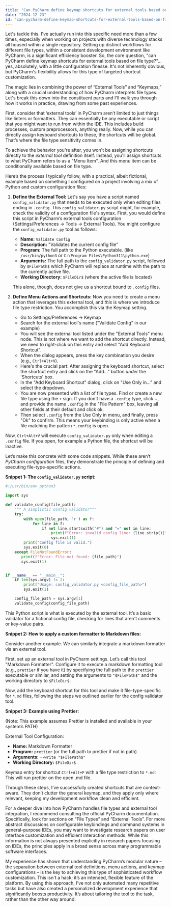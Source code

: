 ```yaml
---
title: "Can PyCharm define keymap shortcuts for external tools based on file type?"
date: "2024-12-23"
id: "can-pycharm-define-keymap-shortcuts-for-external-tools-based-on-file-type"
---
```


Let's tackle this. I've actually run into this specific need more than a few times, especially when working on projects with diverse technology stacks all housed within a single repository. Setting up distinct workflows for different file types, within a consistent development environment like PyCharm, is a significant efficiency booster. So, the core question, "can PyCharm define keymap shortcuts for external tools based on file type?"... yes, absolutely, with a little configuration finesse. It's not inherently obvious, but PyCharm's flexibility allows for this type of targeted shortcut customization.

The magic lies in combining the power of “External Tools” and “Keymaps,” along with a crucial understanding of how PyCharm interprets file types. Let's break this down into the constituent parts and I'll walk you through how it works in practice, drawing from some past experiences.

First, consider that ‘external tools’ in PyCharm aren’t limited to just things like linters or formatters. They can essentially be any executable or script that you might want to run from within the IDE. This includes build processes, custom preprocessors, anything really. Now, while you can directly assign keyboard shortcuts to these, the shortcuts will be global. That’s where the file type sensitivity comes in.

To achieve the behavior you're after, you won't be assigning shortcuts directly to the *external tool* definition itself. Instead, you'll assign shortcuts to what PyCharm refers to as a "Menu Item". And this menu item can be conditionally available based on file type.

Here’s the process I typically follow, with a practical, albeit fictional, example based on something I configured on a project involving a mix of Python and custom configuration files:

1.  **Define the External Tool:** Let's say you have a script named `config_validator.py` that needs to be executed only when editing files ending in `.config`. This `config_validator.py` script might, for example, check the validity of a configuration file's syntax. First, you would define this script in PyCharm’s external tools configuration (Settings/Preferences -> Tools -> External Tools). You might configure the `config_validator.py` tool as follows:
    *   **Name:** `Validate Config`
    *   **Description:** "Validates the current config file"
    *   **Program:** The full path to the Python executable. (like `/usr/bin/python3` or `C:\Program Files\Python311\python.exe`)
    *   **Arguments:** The full path to the `config_validator.py` script, followed by `$FilePath$` which PyCharm will replace at runtime with the path to the currently active file.
    *   **Working Directory:**  `$FileDir$` (where the active file is located)

    This alone, though, does not give us a shortcut bound to `.config` files.

2.  **Define Menu Actions and Shortcuts:** Now you need to create a menu action that leverages this external tool, and *this* is where we introduce file type restriction. You accomplish this via the Keymap setting.
    *   Go to Settings/Preferences -> Keymap
    *   Search for the external tool's name ("Validate Config" in our example)
    *   You will see the external tool listed under the "External Tools" menu node. This is not where we want to add the shortcut directly. Instead, we need to right-click on this entry and select "Add Keyboard Shortcut".
    *   When the dialog appears, press the key combination you desire (e.g., `Ctrl+Alt+V`).
    *   Here's the crucial part: After assigning the keyboard shortcut, select the shortcut entry and click on the "Add..." button *under* the 'Shortcuts' box.
    *   In the "Add Keyboard Shortcut" dialog, click on "Use Only in..." and select the dropdown.
    *   You are now presented with a list of file types. Find or create a new file type using the `+` sign. If you don't have a `.config` type, click +, and provide the name `.config` in the "File Pattern" box, leaving all other fields at their default and click ok.
    *   Then select `.config` from the Use Only in menu, and finally, press "Ok" to confirm. This means your keybinding is only active when a file matching the pattern `*.config` is open.

Now, `Ctrl+Alt+V` will execute `config_validator.py` only when editing a `.config` file. If you open, for example a Python file, the shortcut will be inactive.

Let’s make this concrete with some code snippets. While these aren’t *PyCharm configuration* files, they demonstrate the principle of defining and executing file-type-specific actions.

**Snippet 1: The `config_validator.py` script:**

```python
#!/usr/bin/env python3

import sys

def validate_config(file_path):
    """ A simplistic config validator"""
    try:
        with open(file_path, 'r') as f:
            for line in f:
                if not line.startswith("#") and "=" not in line:
                    print(f"Error: invalid config line: {line.strip()}")
                    sys.exit(1)
        print("Config file is valid.")
        sys.exit(0)
    except FileNotFoundError:
       print(f"Error: File not found: {file_path}")
       sys.exit(1)


if __name__ == "__main__":
    if len(sys.argv) != 2:
        print("Usage: config_validator.py <config_file_path>")
        sys.exit(1)

    config_file_path = sys.argv[1]
    validate_config(config_file_path)
```

This Python script is what is executed by the external tool. It’s a basic validator for a fictional config file, checking for lines that aren't comments or key-value pairs.

**Snippet 2: How to apply a custom formatter to Markdown files:**

Consider another example. We can similarly integrate a markdown formatter via an external tool.

First, set up an external tool in PyCharm settings. Let’s call this tool "Markdown Formatter". Configure it to execute a markdown formatting tool (e.g., `prettier` if you have it) by specifying the full path to the `prettier` executable or similar, and setting the arguments to `"$FilePath$"` and the working directory to `$FileDir$`.

Now, add the keyboard shortcut for this tool and make it file-type-specific for `*.md` files, following the steps we outlined earlier for the config validator tool.

**Snippet 3: Example using Prettier:**

(Note: This example assumes Prettier is installed and available in your system’s PATH)

External Tool Configuration:
*   **Name:** Markdown Formatter
*   **Program:** `prettier` (or the full path to prettier if not in path)
*   **Arguments:**  `--write "$FilePath$"`
*   **Working Directory:**  `$FileDir$`

Keymap entry for shortcut `Ctrl+Alt+F` with a file type restriction to `*.md`: This will run prettier on the open .md file.

Through these steps, I’ve successfully created shortcuts that are context-aware. They don’t clutter the general keymap, and they apply only where relevant, keeping my development workflow clean and efficient.

For a deeper dive into how PyCharm handles file types and external tool integration, I recommend consulting the official PyCharm documentation. Specifically, look for sections on “File Types” and “External Tools”. For more abstract discussions on configurable keybindings and command systems in general-purpose IDEs, you may want to investigate research papers on user interface customization and efficient interaction methods. While this information is not always presented explicitly in research papers focusing on IDEs, the principles apply in a broad sense across many programmable software interfaces.

My experience has shown that understanding PyCharm’s modular nature – the separation between external tool definitions, menu actions, and keymap configurations – is the key to achieving this type of sophisticated workflow customization. This isn't a hack; it’s an intended, flexible feature of the platform. By using this approach, I’ve not only automated many repetitive tasks but have also created a personalized development experience that significantly boosts productivity. It’s about tailoring the tool to the task, rather than the other way around.
